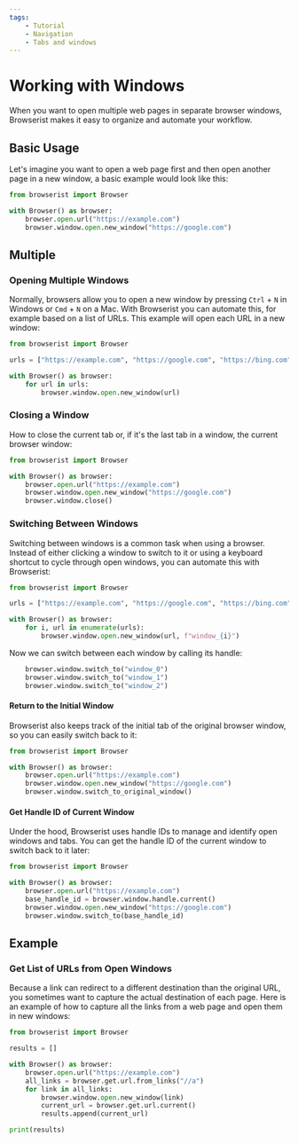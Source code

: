 ```yaml
---
tags:
    - Tutorial
    - Navigation
    - Tabs and windows
---
```


# Working with Windows
When you want to open multiple web pages in separate browser windows, Browserist makes it easy to organize and automate your workflow.

## Basic Usage
Let's imagine you want to open a web page first and then open another page in a new window, a basic example would look like this:

```python linenums="1"
from browserist import Browser

with Browser() as browser:
    browser.open.url("https://example.com")
    browser.window.open.new_window("https://google.com")
```

## Multiple
### Opening Multiple Windows
Normally, browsers allow you to open a new window by pressing `Ctrl` + `N` in Windows or `Cmd` + `N` on a Mac. With Browserist you can automate this, for example based on a list of URLs. This example will open each URL in a new window:

```python linenums="1"
from browserist import Browser

urls = ["https://example.com", "https://google.com", "https://bing.com"]

with Browser() as browser:
    for url in urls:
        browser.window.open.new_window(url)
```

### Closing a Window
How to close the current tab or, if it's the last tab in a window, the current browser window:

```python linenums="1"
from browserist import Browser

with Browser() as browser:
    browser.open.url("https://example.com")
    browser.window.open.new_window("https://google.com")
    browser.window.close()
```

### Switching Between Windows
Switching between windows is a common task when using a browser. Instead of either clicking a window to switch to it or using a keyboard shortcut to cycle through open windows, you can automate this with Browserist:

```python linenums="1"
from browserist import Browser

urls = ["https://example.com", "https://google.com", "https://bing.com"]

with Browser() as browser:
    for i, url in enumerate(urls):
        browser.window.open.new_window(url, f"window_{i}")
```

Now we can switch between each window by calling its handle:

```python linenums="8"
    browser.window.switch_to("window_0")
    browser.window.switch_to("window_1")
    browser.window.switch_to("window_2")
```

#### Return to the Initial Window
Browserist also keeps track of the initial tab of the original browser window, so you can easily switch back to it:

```python linenums="1"
from browserist import Browser

with Browser() as browser:
    browser.open.url("https://example.com")
    browser.window.open.new_window("https://google.com")
    browser.window.switch_to_original_window()
```

#### Get Handle ID of Current Window
Under the hood, Browserist uses handle IDs to manage and identify open windows and tabs. You can get the handle ID of the current window to switch back to it later:

```python linenums="1"
from browserist import Browser

with Browser() as browser:
    browser.open.url("https://example.com")
    base_handle_id = browser.window.handle.current()
    browser.window.open.new_window("https://google.com")
    browser.window.switch_to(base_handle_id)
```

## Example
### Get List of URLs from Open Windows
Because a link can redirect to a different destination than the original URL, you sometimes want to capture the actual destination of each page. Here is an example of how to capture all the links from a web page and open them in new windows:

```python linenums="1"
from browserist import Browser

results = []

with Browser() as browser:
    browser.open.url("https://example.com")
    all_links = browser.get.url.from_links("//a")
    for link in all_links:
        browser.window.open.new_window(link)
        current_url = browser.get.url.current()
        results.append(current_url)

print(results)
```
